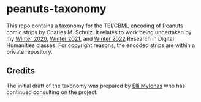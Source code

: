 # peanuts-taxonomy

This repo contains a taxonomy for the TEI/CBML encoding of Peanuts comic strips by Charles M. Schulz. It relates to work being undertaken by my [Winter 2020](https://briancroxall.net/w20dh), [Winter 2021](https://briancroxall.net/w21dh), and [Winter 2022](https://briancroxall.net/w22dh) Research in Digital Humanities classes. For copyright reasons, the encoded strips are within a private repository. 

## Credits

The initial draft of the taxonomy was prepared by [Elli Mylonas](https://github.com/emylonas) who has continued consulting on the project. 
